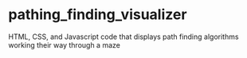 # pathing_finding_visualizer
HTML, CSS, and Javascript code that displays path finding algorithms working their way through a maze
